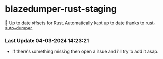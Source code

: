# blazedumper-rust-staging

🚀 Up to date offsets for Rust. Automatically kept up to date thanks to [rust-auto-dumper](https://github.com/Akandesh/rust-auto-dumper).


### Last Update 04-03-2024 14:23:21
- If there's something missing then open a issue and i'll try to add it asap.